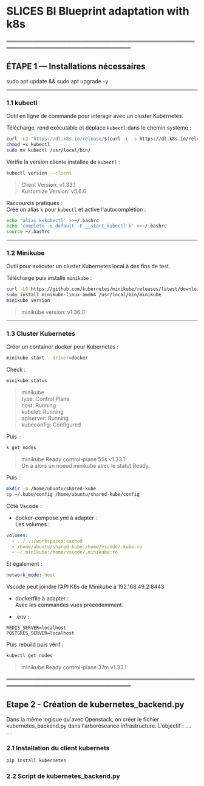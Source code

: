 
# SLICES BI Blueprint adaptation with k8s

═══════════════════════════════════════════════════════════════════════════════════


## ÉTAPE 1 — Installations nécessaires
sudo apt update && sudo apt upgrade -y

---

### 1.1 kubectl 
Outil en ligne de commande pour interagir avec un cluster Kubernetes.

Télécharge, rend exécutable et déplace `kubectl` dans le chemin système :
```bash
curl -LO "https://dl.k8s.io/release/$(curl -L -s https://dl.k8s.io/release/stable.txt)/bin/linux/amd64/kubectl"
chmod +x kubectl
sudo mv kubectl /usr/local/bin/
```

Vérifie la version cliente installée de `kubectl` :
```bash
kubectl version --client
```
> Client Version: v1.33.1  
> Kustomize Version: v5.6.0

Raccourcis pratiques :  
Crée un alias `k` pour `kubectl` et active l'autocomplétion :
```bash
echo 'alias k=kubectl' >>~/.bashrc
echo 'complete -o default -F __start_kubectl k' >>~/.bashrc
source ~/.bashrc
```

---

### 1.2 Minikube
Outil pour exécuter un cluster Kubernetes local à des fins de test.

Télécharge puis installe `minikube` :
```bash
curl -LO https://github.com/kubernetes/minikube/releases/latest/download/minikube-linux-amd64
sudo install minikube-linux-amd64 /usr/local/bin/minikube
minikube version
```
> minikube version: v1.36.0  

---

### 1.3 Cluster Kubernetes

Créer un container docker pour Kubernetes :
```bash
minikube start --driver=docker
```

Check :
```bash
minikube status
```
> minikube  
> type: Control Plane  
> host: Running  
> kubelet: Running  
> apiserver: Running  
> kubeconfig: Configured

Puis :
```bash
k get nodes
```
> minikube   Ready    control-plane   55s   v1.33.1  
> On a alors un noeud minikube avec le statut Ready.

Puis :
```bash
mkdir -p /home/ubuntu/shared-kube
cp ~/.kube/config /home/ubuntu/shared-kube/config
```

Côté Vscode :

- docker-compose.yml à adapter :  
Les volumes :
```yaml
volumes:
  - ../..:/workspaces:cached
  - /home/ubuntu/shared-kube:/home/vscode/.kube:ro
  - ~/.minikube:/home/vscode/.minikube:ro
```

Et également :
```yaml
network_mode: host
```
Vscode peut joindre l’API K8s de Minikube à 192.168.49.2:8443

- dockerfile à adapter :  
  Avec les commandes vues précédemment.

- .env :
```
REDIS_SERVER=localhost
POSTGRES_SERVER=localhost
```

Puis rebuild puis vérif :
```bash
kubectl get nodes
```
> minikube   Ready    control-plane   37m   v1.33.1

═══════════════════════════════════════════════════════════════════════════════════



## Etape 2 - Création de kubernetes_backend.py
Dans la même logique qu'avec Openstack, on créer le fichier kubernetes_backend.py dans l'arboréseance infrastructure.
L'objectif :
....
....

### 2.1 Installation du client kubernets
```bash
pip install kubernetes
```

### 2.2 Script de kubernetes_backend.py





















